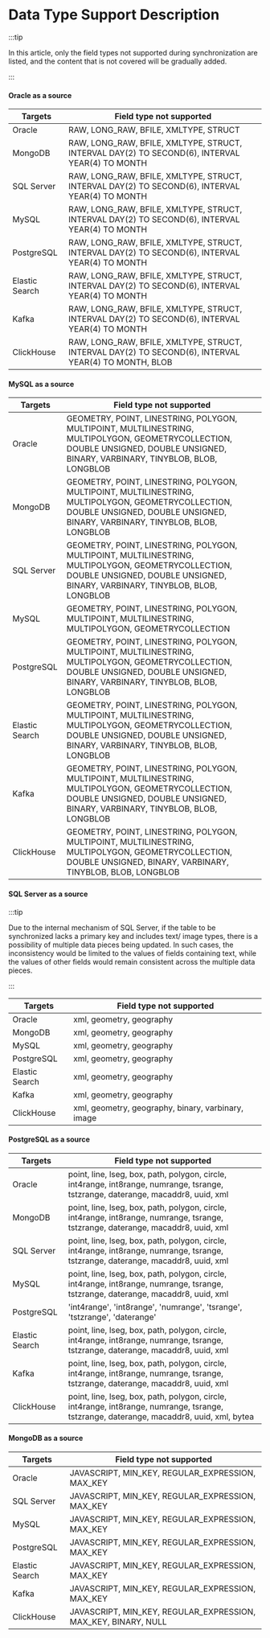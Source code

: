 # Data Type Support Description



:::tip

In this article, only the field types not supported during synchronization are listed, and the content that is not covered will be gradually added.

:::

#### Oracle as a source

| Targets | Field type not supported |
| -------------- | ------------------------------------------------------------ |
| Oracle | RAW, LONG_RAW, BFILE, XMLTYPE, STRUCT |
| MongoDB | RAW, LONG_RAW, BFILE, XMLTYPE, STRUCT, INTERVAL DAY(2) TO SECOND(6), INTERVAL YEAR(4) TO MONTH |
| SQL Server | RAW, LONG_RAW, BFILE, XMLTYPE, STRUCT, INTERVAL DAY(2) TO SECOND(6), INTERVAL YEAR(4) TO MONTH |
| MySQL | RAW, LONG_RAW, BFILE, XMLTYPE, STRUCT, INTERVAL DAY(2) TO SECOND(6), INTERVAL YEAR(4) TO MONTH |
| PostgreSQL | RAW, LONG_RAW, BFILE, XMLTYPE, STRUCT, INTERVAL DAY(2) TO SECOND(6), INTERVAL YEAR(4) TO MONTH |
| Elastic Search | RAW, LONG_RAW, BFILE, XMLTYPE, STRUCT, INTERVAL DAY(2) TO SECOND(6), INTERVAL YEAR(4) TO MONTH |
| Kafka | RAW, LONG_RAW, BFILE, XMLTYPE, STRUCT, INTERVAL DAY(2) TO SECOND(6), INTERVAL YEAR(4) TO MONTH |
| ClickHouse | RAW, LONG_RAW, BFILE, XMLTYPE, STRUCT, INTERVAL DAY(2) TO SECOND(6), INTERVAL YEAR(4) TO MONTH, BLOB |

#### MySQL as a source

| Targets | Field type not supported |
| -------------- | ------------------------------------------------------------ |
| Oracle | GEOMETRY, POINT, LINESTRING, POLYGON, MULTIPOINT, MULTILINESTRING, MULTIPOLYGON, GEOMETRYCOLLECTION, DOUBLE UNSIGNED, DOUBLE UNSIGNED, BINARY, VARBINARY, TINYBLOB, BLOB, LONGBLOB |
| MongoDB | GEOMETRY, POINT, LINESTRING, POLYGON, MULTIPOINT, MULTILINESTRING, MULTIPOLYGON, GEOMETRYCOLLECTION, DOUBLE UNSIGNED, DOUBLE UNSIGNED, BINARY, VARBINARY, TINYBLOB, BLOB, LONGBLOB |
| SQL Server | GEOMETRY, POINT, LINESTRING, POLYGON, MULTIPOINT, MULTILINESTRING, MULTIPOLYGON, GEOMETRYCOLLECTION, DOUBLE UNSIGNED, DOUBLE UNSIGNED, BINARY, VARBINARY, TINYBLOB, BLOB, LONGBLOB |
| MySQL | GEOMETRY, POINT, LINESTRING, POLYGON, MULTIPOINT, MULTILINESTRING, MULTIPOLYGON, GEOMETRYCOLLECTION |
| PostgreSQL | GEOMETRY, POINT, LINESTRING, POLYGON, MULTIPOINT, MULTILINESTRING, MULTIPOLYGON, GEOMETRYCOLLECTION, DOUBLE UNSIGNED, DOUBLE UNSIGNED, BINARY, VARBINARY, TINYBLOB, BLOB, LONGBLOB |
| Elastic Search | GEOMETRY, POINT, LINESTRING, POLYGON, MULTIPOINT, MULTILINESTRING, MULTIPOLYGON, GEOMETRYCOLLECTION, DOUBLE UNSIGNED, DOUBLE UNSIGNED, BINARY, VARBINARY, TINYBLOB, BLOB, LONGBLOB |
| Kafka | GEOMETRY, POINT, LINESTRING, POLYGON, MULTIPOINT, MULTILINESTRING, MULTIPOLYGON, GEOMETRYCOLLECTION, DOUBLE UNSIGNED, DOUBLE UNSIGNED, BINARY, VARBINARY, TINYBLOB, BLOB, LONGBLOB |
| ClickHouse | GEOMETRY, POINT, LINESTRING, POLYGON, MULTIPOINT, MULTILINESTRING, MULTIPOLYGON, GEOMETRYCOLLECTION, DOUBLE UNSIGNED, BINARY, VARBINARY, TINYBLOB, BLOB, LONGBLOB |

#### SQL Server as a source

:::tip

Due to the internal mechanism of SQL Server, if the table to be synchronized lacks a primary key and includes text/ image types, there is a possibility of multiple data pieces being updated. In such cases, the inconsistency would be limited to the values of fields containing text, while the values of other fields would remain consistent across the multiple data pieces.

:::

| Targets | Field type not supported |
| -------------- | ----------------------------------------------- |
| Oracle | xml, geometry, geography |
| MongoDB | xml, geometry, geography |
| MySQL | xml, geometry, geography |
| PostgreSQL | xml, geometry, geography |
| Elastic Search | xml, geometry, geography |
| Kafka | xml, geometry, geography |
| ClickHouse | xml, geometry, geography, binary, varbinary, image |

#### PostgreSQL as a source

| Targets | Field type not supported |
| -------------- | ------------------------------------------------------------ |
| Oracle | point, line, lseg, box, path, polygon, circle, int4range, int8range, numrange, tsrange, tstzrange, daterange, macaddr8, uuid, xml |
| MongoDB | point, line, lseg, box, path, polygon, circle, int4range, int8range, numrange, tsrange, tstzrange, daterange, macaddr8, uuid, xml |
| SQL Server | point, line, lseg, box, path, polygon, circle, int4range, int8range, numrange, tsrange, tstzrange, daterange, macaddr8, uuid, xml |
| MySQL | point, line, lseg, box, path, polygon, circle, int4range, int8range, numrange, tsrange, tstzrange, daterange, macaddr8, uuid, xml |
| PostgreSQL | 'int4range', 'int8range', 'numrange', 'tsrange', 'tstzrange', 'daterange' |
| Elastic Search | point, line, lseg, box, path, polygon, circle, int4range, int8range, numrange, tsrange, tstzrange, daterange, macaddr8, uuid, xml |
| Kafka | point, line, lseg, box, path, polygon, circle, int4range, int8range, numrange, tsrange, tstzrange, daterange, macaddr8, uuid, xml |
| ClickHouse | point, line, lseg, box, path, polygon, circle, int4range, int8range, numrange, tsrange, tstzrange, daterange, macaddr8, uuid, xml, bytea |

#### MongoDB as a source

| Targets | Field type not supported |
| -------------- | --------------------------------------------------------- |
| Oracle | JAVASCRIPT, MIN_KEY, REGULAR_EXPRESSION, MAX_KEY |
| SQL Server | JAVASCRIPT, MIN_KEY, REGULAR_EXPRESSION, MAX_KEY |
| MySQL | JAVASCRIPT, MIN_KEY, REGULAR_EXPRESSION, MAX_KEY |
| PostgreSQL | JAVASCRIPT, MIN_KEY, REGULAR_EXPRESSION, MAX_KEY |
| Elastic Search | JAVASCRIPT, MIN_KEY, REGULAR_EXPRESSION, MAX_KEY |
| Kafka | JAVASCRIPT, MIN_KEY, REGULAR_EXPRESSION, MAX_KEY |
| ClickHouse | JAVASCRIPT, MIN_KEY, REGULAR_EXPRESSION, MAX_KEY, BINARY, NULL |

